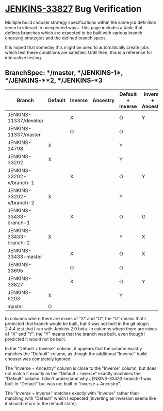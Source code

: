 # [JENKINS-33827](https://issues.jenkins-ci.org/browse/JENKINS-33827) Bug Verification

Multiple build chooser strategy specifications within the same job definition seem to interact
in unexpected ways.  This page includes a table that defines branches which are expected to 
be built with various branch choosing strategies and the defined branch specs.

It is hoped that someday this might be used to automatically create jobs which test these
conditions are satisfied.  Until then, this is a reference for interactive testing.

## BranchSpec: \*/master, \*/JENKINS-1\*, \*/JENKINS-\*\*2, \*/JENKINS-\*3

| Branch                   | Default | Inverse | Ancestry | Default + Inverse | Inverse + Ancestry | Inverse + Inverse |
|--------------------------|---------|---------|----------|-------------------|--------------------|-------------------|
|    JENKINS-11337/develop |         |    X    |          |         O         |          Y         |         Y         |
|     JENKINS-11337/master |         |    O    |          |         O         |                    |                   |
|            JENKINS-14798 |    X    |         |          |         Y         |                    |         O         |
|            JENKINS-33202 |    X    |         |          |         Y         |                    |         O         |
| JENKINS-33202-x/branch-1 |         |    X    |          |         O         |          Y         |         Y         |
| JENKINS-33202-x/branch-2 |    X    |         |          |         Y         |                    |         O         |
|   JENKINS-33433-branch-1 |         |    X    |          |         O         |          O         |         Y        |
|   JENKINS-33433-branch-2 |    X    |         |          |         Y         |          X         |         O         |
|     JENKINS-33433-master |         |    X    |          |         O         |          X         |         Y         |
|            JENKINS-33695 |         |    O    |          |         O         |                    |                   |
|            JENKINS-33827 |         |    X    |          |         O         |          Y         |         Y         |
|             JENKINS-6203 |    X    |         |          |         Y         |                    |         O         |
|                   master |    O    |         |          |                   |                    |         O         |

In columns where there are mixes of "X" and "O", the "O" means that I predicted that branch
would be built, but it was not built in the git plugin 2.4.4 test that I ran with Jenkins 2.0 beta.
In columns where there are mixes of "X" and "Y", the "Y" means that the branch was built, even
though I predicted it would not be built.

In the "Default + Inverse" column, it appears that the column exactly matches the "Default" column,
as though the additional "Inverse" build chooser was completely ignored.

The "Inverse + Ancestry" column is close to the "Inverse" column, but does not match it exactly
as the "Default + Inverse" exactly machines the "Default" column.  I don't understand why
JENKINS-33433-branch-1 was built in "Default" but was not built in "Inverse + Ancestry".

The "Inverse + Inverse" matches exactly with "Inverse" rather than matching with "Default"
which I expected (inverting an inversion seems like it should return to the default state).
